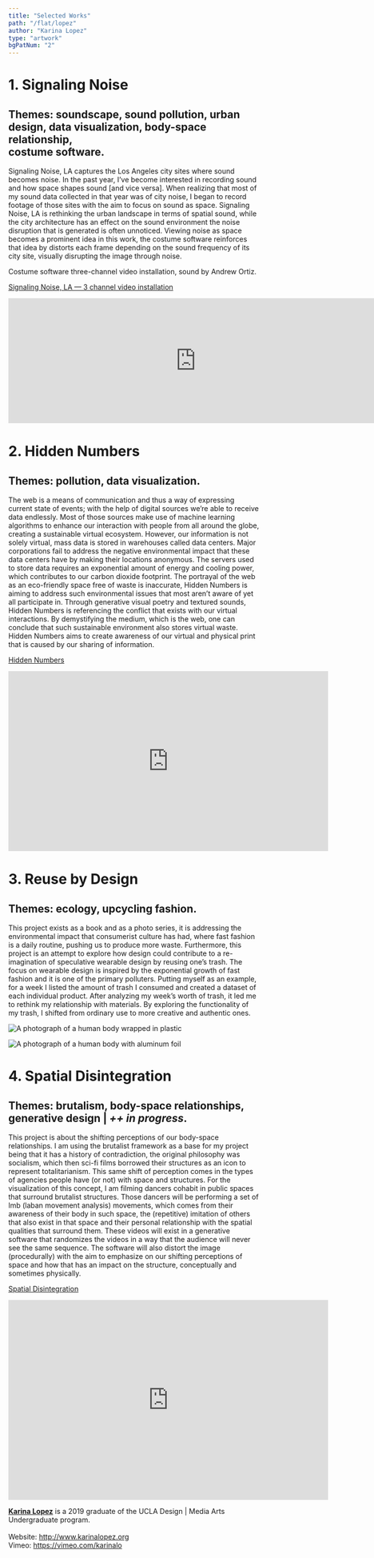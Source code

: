 ```yaml
---
title: "Selected Works"
path: "/flat/lopez"
author: "Karina Lopez"
type: "artwork"
bgPatNum: "2"
---
```



# 1. Signaling Noise
## Themes: soundscape, sound pollution, urban design, data visualization, body-space relationship, <br>costume software.

Signaling Noise, LA captures the Los Angeles city sites where sound becomes noise. In the past year, I’ve become interested in recording sound and how space shapes sound [and vice versa]. When realizing that most of my sound data collected in that year was of city noise, I began to record footage of those sites with the aim to focus on sound as space. Signaling Noise, LA is rethinking the urban landscape in terms of spatial sound, while the city architecture has an effect on the sound environment the noise disruption that is generated is often unnoticed. Viewing noise as space becomes a prominent idea in this work, the costume software reinforces that idea by distorts each frame depending on the sound frequency of its city site, visually disrupting the image through noise.

Costume software three-channel video installation, sound by Andrew Ortiz.

[Signaling Noise, LA — 3 channel video installation](https://vimeo.com/314578323)
<iframe src="https://player.vimeo.com/video/314578323" width="750" height="250" frameborder="0" allow="autoplay; fullscreen" allowfullscreen></iframe>

# 2. Hidden Numbers
## Themes: pollution, data visualization.

The web is a means of communication and thus a way of expressing current state of events; with the help of digital sources we’re able to receive data endlessly. Most of those sources make use of machine learning algorithms to enhance our interaction with people from all around the globe, creating a sustainable virtual ecosystem. However, our information is not solely virtual, mass data is stored in warehouses called data centers. Major corporations fail to address the negative environmental impact that these data centers have by making their locations anonymous. The servers used to store data requires an exponential amount of energy and cooling power, which contributes to our carbon dioxide footprint. The portrayal of the web as an eco-friendly space free of waste is inaccurate, Hidden Numbers is aiming to address such environmental issues that most aren’t aware of yet all participate in. Through generative visual poetry and textured sounds, Hidden Numbers is referencing the conflict that exists with our virtual interactions. By demystifying the medium, which is the web, one can conclude that such sustainable environment also stores virtual waste. Hidden Numbers aims to create awareness of our virtual and physical print that is caused by our sharing of information.

[Hidden Numbers](https://vimeo.com/260337533)
<iframe src="https://player.vimeo.com/video/260337533" width="640" height="360" frameborder="0" allow="autoplay; fullscreen" allowfullscreen></iframe>

# 3. Reuse by Design
## Themes: ecology, upcycling fashion.

This project exists as a book and as a photo series, it is addressing the environmental impact that consumerist culture has had, where fast fashion is a daily routine, pushing us to produce more waste. Furthermore, this project is an attempt to explore how design could contribute to a re-imagination of speculative wearable design by reusing one’s trash. The focus on wearable design is inspired by the exponential growth of fast fashion and it is one of the primary polluters. Putting myself as an example, for a week I listed the amount of trash I consumed and created a dataset of each individual product. After analyzing my week’s worth of trash, it led me to rethink my relationship with materials. By exploring the functionality of my trash, I shifted from ordinary use to more creative and authentic ones.

![A photograph of a human body wrapped in plastic](/artwork/reuse_by_design-1.png)

![A photograph of a human body with aluminum foil](/artwork/reuse_by_design-2.png)


# 4. Spatial Disintegration
## Themes: brutalism, body-space relationships, generative design  |  <i>++ in progress</i>.

This project is about the shifting perceptions of our body-space relationships. I am using the brutalist framework as a base for my project being that it has a history of contradiction, the original philosophy was socialism, which then sci-fi films borrowed their structures as an icon to represent totalitarianism. This same shift of perception comes in the types of agencies people have (or not) with space and structures. For the visualization of this concept, I am filming dancers cohabit in public spaces that surround brutalist structures. Those dancers will be performing a set of lmb (laban movement analysis) movements, which comes from their awareness of their body in such space, the (repetitive) imitation of others that also exist in that space and their personal relationship with the spatial qualities that surround them. These videos will exist in a generative software that randomizes the videos in a way that the audience will never see the same sequence. The software will also distort the image (procedurally) with the aim to emphasize on our shifting perceptions of space and how that has an impact on the structure, conceptually and sometimes physically. 

[Spatial Disintegration](https://vimeo.com/341427201)
<iframe src="https://player.vimeo.com/video/341427201" width="640" height="400" frameborder="0" allow="autoplay; fullscreen" allowfullscreen></iframe>

<p class="bio1">
<a href="http://www.karinalopez.org" target="_blank"><strong>Karina Lopez</strong></a> is a 2019 graduate of the UCLA Design | Media Arts Undergraduate program.
<br>
<br>
Website: <a href="http://www.karinalopez.org" target="_blank">http://www.karinalopez.org</a>
<br>
Vimeo: <a href="https://vimeo.com/karinalo" target="_blank">https://vimeo.com/karinalo</a>
</p>